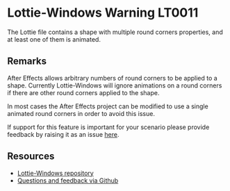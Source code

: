 ﻿[comment]: # (name:MultipleAnimatedRoundCornersIsNotSupported)
[comment]: # (text:Multiple animated round corners is not supported.)

# Lottie-Windows Warning LT0011

The Lottie file contains a shape with multiple round corners properties, and at least
one of them is animated.

## Remarks
After Effects allows arbitrary numbers of round corners to be applied to a shape. Currently
Lottie-Windows will ignore animations on a round corners if there are other round corners
applied to the shape.

In most cases the After Effects project can be modified to use a single animated round
corners in order to avoid this issue.

If support for this feature is important for your scenario please provide feedback
by raising it as an issue [here](https://github.com/windows-toolkit/Lottie-Windows/issues).

## Resources

* [Lottie-Windows repository](https://aka.ms/lottie)
* [Questions and feedback via Github](https://github.com/windows-toolkit/Lottie-Windows/issues)
